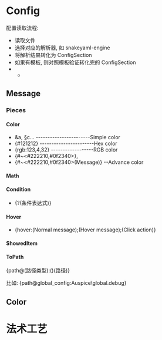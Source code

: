 # Config

配置读取流程:

- 读取文件
- 选择对应的解析器, 如 snakeyaml-engine
- 将解析结果转化为 ConfigSection
- 如果有模板, 则对照模板验证转化完的 ConfigSection
-
  -

## Message

### Pieces

#### Color

- &a, §c... -----------------------Simple color
- {#121212} -----------------------Hex color
- {rgb:123,4,32} ------------------RGB color
- {#~<#222210,#0f2340>},
- {#~<#222210,#0f2340>(Message)} --Advance color

#### Math

#### Condition

- {?(条件表达式)}

#### Hover

- {hover:(Normal message);(Hover message);(Click action)}

#### ShowedItem

#### ToPath

{path@(路径类型):()\(路径)}

比如: {path@global_config:Auspice\global.debug}

## Color

# 法术工艺


